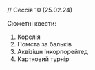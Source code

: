 

// Сессія 10 (25.02.24)


Сюжетні квести:
1. Корелія
2. Помста за бальків
3. Аквізішн Інкорпорейтед
4. Картковий турнір